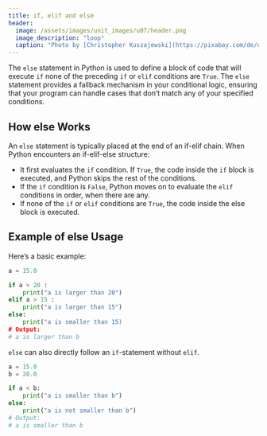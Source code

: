 ```yaml
---
title: if, elif and else
header:
  image: /assets/images/unit_images/u07/header.png
  image_description: "loop"
  caption: "Photo by [Christopher Kuszajewski](https://pixabay.com/de/users/kuszapro-369349/?utm_source=link-attribution&amp;utm_medium=referral&amp;utm_campaign=image&amp;utm_content=583537) [from Pixabay](https://pixabay.com/de/?utm_source=link-attribution&amp;utm_medium=referral&amp;utm_campaign=image&amp;utm_content=583537)"
---
```


The `else` statement in Python is used to define a block of code that will execute `if` none of the preceding `if` or `elif` conditions are `True`. The `else` statement provides a fallback mechanism in your conditional logic, ensuring that your program can handle cases that don’t match any of your specified conditions.

## How else Works
An `else` statement is typically placed at the end of an if-elif chain. When Python encounters an if-elif-else structure:

- It first evaluates the `if` condition. If `True`, the code inside the `if` block is executed, and Python skips the rest of the conditions.
- If the `if` condition is `False`, Python moves on to evaluate the `elif` conditions in order, when there are any.
- If none of the `if` or `elif` conditions are `True`, the code inside the else block is executed.

## Example of else Usage
Here’s a basic example:
```python
a = 15.0

if a > 20 :
    print("a is larger than 20")
elif a > 15 :
    print("a is larger than 15")
else:
    print("a is smaller than 15)
# Output:
# a is larger than b
```

`else` can also directly follow an `if`-statement without `elif`.
```python
a = 15.0
b = 20.0

if a < b:
    print("a is smaller than b")
else:
    print("a is not smaller than b")
# Output:
# a is smaller than b
```